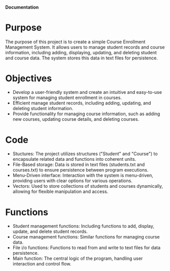 #### Documentation 

# Purpose
The purpose of this project is to create a simple Course Enrollment Management System. It allows users to manage student records and course information, including adding, displaying, updating, and deleting student and course data. The system stores this data in text files for persistence.

# Objectives
+ Develop a user-friendly system and create an intuitive and easy-to-use system for managing student enrollment in courses.
+ Efficient manage student records, including adding, updating, and deleting student information.
+ Provide functionality for managing course information, such as adding new courses, updating course details, and deleting courses.

# Code
+ Stuctures: The project utilizes structures ("Student" and "Course") to encapsulate related data and functions into coherent units.
+ File-Based storage: Data is stored in text files (students.txt and courses.txt) to ensure persistence between program executions.
+ Menu-Driven interface: Interaction with the system is menu-driven, providing users with clear options for various operations.
+ Vectors: Used to store collections of students and courses dynamically, allowing for flexible manipulation and access.

 # Functions
+ Student management functions: Including functions to add, display, update, and delete student records.
+ Course management functions: Similar functions for managing course data.
+ File i/o functions: Functions to read from and write to text files for data persistence.
+ Main function: The central logic of the program, handling user interaction and control flow.


  
